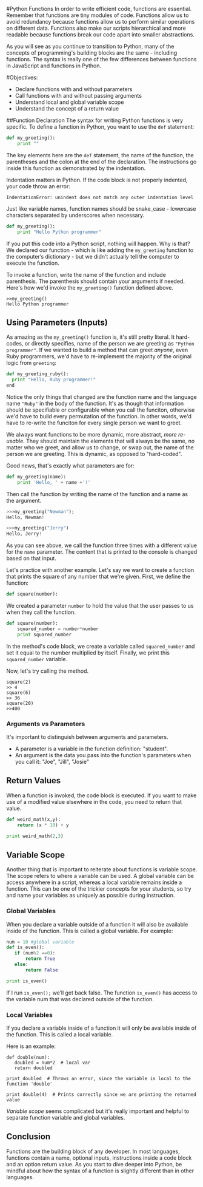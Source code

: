 
#Python Functions
In order to write efficient code, functions are essential. Remember that functions are tiny modules of code. Functions allow us to avoid redundancy because functions allow us to perform similar operations on different data. Functions also make our scripts hierarchical and more readable because functions break our code apart into smaller abstractions.

As you will see as you continue to transition to Python, many of the concepts of programming's building blocks are the same - including functions. The syntax is really one of the few differences between functions in JavaScript and functions in Python. 

#Objectives:
+ Declare functions with and without parameters
+ Call functions with and without passing arguments
+ Understand local and global variable scope
+ Understand the concept of a return value

##Function Declaration
The syntax for writing Python functions is very specific. To define a function in Python, you want to use the `def` statement:

```python
def my_greeting():
	print ""
```

The key elements here are the `def` statement, the name of the function, the parentheses and the colon at the end of the declaration. The instructions go inside this function as demonstrated by the indentation.

Indentation matters in Python. If the code block is not properly indented, your code throw an error:
```
IndentationError: unindent does not match any outer indentation level
```

Just like variable names, function names should be snake_case - lowercase characters separated by underscores when necessary.

```python
def my_greeting():
	print "Hello Python programmer"
```
If you put this code into a Python script, nothing will happen. Why is that? We declared our function - which is like adding the `my_greeting` function to the computer’s dictionary - but we didn’t actually tell the computer to execute the function.

To invoke a function, write the name of the function and include parenthesis. The parenthesis should contain your arguments if needed. Here's how we'd invoke the `my_greeting()` function defined above. 

```
>>my_greeting()
Hello Python programmer
```


## Using Parameters (Inputs)
As amazing as the `my_greeting()` function is, it's still pretty literal. It hard-codes, or directly specifies, name of the person we are greeting as `"Python programmer"`. If we wanted to build a method that can greet *anyone*, even Ruby programmers, we'd have to re-implement the majority of the original logic from `greeting`:

```python
def my_greeting_ruby():
  print "Hello, Ruby programmer!"
end
```

Notice the only things that changed are the function name and the language name `"Ruby"` in the body of the function. It's as though that information should be specifiable or configurable when you call the funciton, otherwise we'd have to build every permutation of the function. In other words, we'd have to re-write the funciton for every single person we want to greet. 

We always want functions to be more dynamic, more abstract, *more re-usable*. They should maintain the elements that will always be the same, no matter who we greet, and allow us to change, or swap out, the name of the person we are greeting. This is dynamic, as opposed to "hard-coded". 

Good news, that's exactly what parameters are for:


```python
def my_greeting(name):
	print 'Hello, ' + name +'!'
```
Then call the function by writing the name of the function and a name as the argument.

```python
>>>my_greeting("Newman");
Hello, Newman!

>>>my_greeting("Jerry")
Hello, Jerry!

```
As you can see above, we call the function three times with a different value for the `name` parameter. The content that is printed to the console is changed based on that input.

Let's practice with another example. Let's say we want to create a function that prints the square of any number that we're given. First, we define the function:

```python
def square(number):

```
We created a parameter `number` to hold the value that the user passes to us when they call the function.

```python
def square(number):
    squared_number = number*number
    print squared_number
```
In the method's code block, we create a variable called `squared_number` and set it equal to the number multiplied by itself. Finally, we print this `squared_number` variable.

Now, let's try calling the method.

```
square(2)
>> 4
square(6)
>> 36
square(20)
>>400
```

### Arguments vs Parameters
It's important to distinguish between arguments and parameters.
* A parameter is a variable in the function definition: "student".
* An argument is the data you pass into the function's parameters when you call it: "Joe", "Jill", "Josie"

## Return Values
When a function is invoked, the code block is executed. If you want to make use of a modified value elsewhere in the code, you need to return that value.
```python
def weird_math(x,y):
    return (x * 10) + y

print weird_math(2,3)		
```

## Variable Scope

Another thing that is important to reiterate about functions is variable scope. The scope refers to where a variable can be used. A global variable can be access anywhere in a script, whereas a local variable remains inside a function. This can be one of the trickier concepts for your students, so try and name your variables as uniquely as possible during instruction.

### Global Variables
When you declare a variable outside of a function it will also be available inside of the function. This is called a global variable. For example:

 ```python
 num = 10 #global variable
 def is_even():
 	if (num%2 ==0):
 		return True
 	else:
 		return False

print is_even()		
```

If I run `is_even();` we’ll get back false. The function `is_even()` has access to the variable num that was declared outside of the function.

### Local Variables
If you declare a variable inside of a function it will only be available inside of the function. This is called a local variable.

Here is an example:

 ```
 def double(num):
    doubled = num*2  # local var
    return doubled

 print doubled  # Throws an error, since the variable is local to the function 'double'

 print double(4)  # Prints correctly since we are printing the returned value
 ```

*Variable scope*  seems complicated but it's really important and helpful to separate function variable and global variables.


## Conclusion
Functions are the building block of any developer. In most languages, functions contain a name, optional inputs, instructions inside a code block and an option return value. As you start to dive deeper into Python, be mindful about how the syntax of a function is slightly different than in other languages. 
